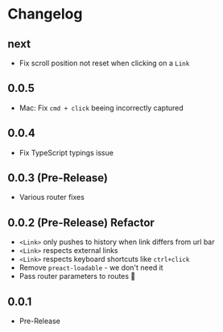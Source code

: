 # Changelog

## next

- Fix scroll position not reset when clicking on a `Link`

## 0.0.5

- Mac: Fix `cmd + click` beeing incorrectly captured

## 0.0.4

- Fix TypeScript typings issue

## 0.0.3 (Pre-Release)

- Various router fixes

## 0.0.2 (Pre-Release) Refactor

- `<Link>` only pushes to history when link differs from url bar
- `<Link>` respects external links
- `<Link>` respects keyboard shortcuts like `ctrl+click`
- Remove `preact-loadable` - we don't need it
- Pass router parameters to routes :tada:

## 0.0.1

- Pre-Release
